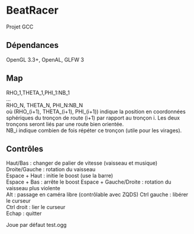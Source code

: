 # BeatRacer
Projet GCC
## Dépendances
OpenGL 3.3+, OpenAL, GLFW 3

## Map
  RHO\_1,THETA\_1,PHI\_1:NB\_1  
  ...  
  RHO\_N, THETA\_N, PHI\_N:NB\_N  
  où (RHO\_(i+1), THETA\_(i+1), PHI\_(i+1)) indique la position en coordonnées sphériques du tronçon de route (i+1) par rapport au tronçon i. Les deux tronçons seront liés par une route bien orientée.   
  NB\_i indique combien de fois répéter ce tronçon (utile pour les virages).

## Contrôles
Haut/Bas : changer de palier de vitesse (vaisseau et musique)  
Droite/Gauche : rotation du vaisseau  
Espace + Haut : initie le boost (use la barre)  
Espace + Bas : arrête le boost
Espace + Gauche/Droite : rotation du vaisseau plus violente  
Alt : passage en caméra libre (contrôlable avec ZQDS)
Ctrl gauche : libérer le curseur  
Ctrl droit : lier le curseur  
Echap : quitter

Joue par défaut test.ogg
